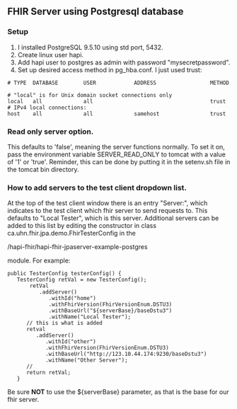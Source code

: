 ## FHIR Server using Postgresql database

### Setup

1. I installed PostgreSQL 9.5.10 using std port, 5432.
2. Create linux user hapi.
3. Add hapi user to postgres as admin with password "mysecretpassword".
4. Set up desired access method in pg_hba.conf. I just used trust:
```
# TYPE  DATABASE        USER            ADDRESS                 METHOD

# "local" is for Unix domain socket connections only
local   all             all                                     trust
# IPv4 local connections:
host    all             all             samehost                trust
```

### Read only server option.

This defaults to 'false', meaning the server functions normally.
To set it on, pass the environment variable SERVER_READ_ONLY to tomcat
with a value of '1' or 'true'. Reminder, this can be done by putting
it in the setenv.sh file in the tomcat bin directory.

### How to add servers to the test client dropdown list.

At the top of the test client window there is an entry "Server:", which
indicates to the test client which fhir server to send requests to. This
defaults to "Local Tester", which is this server. Additional servers can
be added to this list by editing the constructor in class
ca.uhn.fhir.jpa.demo.FhirTesterConfig in the

/hapi-fhir/hapi-fhir-jpaserver-example-postgres

module. For example:
```
public TesterConfig testerConfig() {
   TesterConfig retVal = new TesterConfig();
       retVal
          .addServer()
             .withId("home")
             .withFhirVersion(FhirVersionEnum.DSTU3)
             .withBaseUrl("${serverBase}/baseDstu3")
             .withName("Local Tester");
      // this is what is added
      retval
         .addServer()
            .withId("other")
            .withFhirVersion(FhirVersionEnum.DSTU3)
            .withBaseUrl("http://123.10.44.174:9230/baseDstu3")
            .withName("Other Server");
      //
      return retVal;
   }
```
Be sure **NOT** to use the ${serverBase} parameter, as that is the
base for our fhir server.


